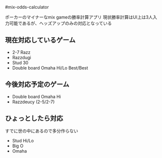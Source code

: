 #mix-odds-calculator

ポーカーのマイナーなmix gameの勝率計算アプリ
現状勝率計算はUI上は3人入力可能であるが、ヘッズアップのみの対応となっている

## 現在対応しているゲーム

* 2-7 Razz
* Razzdugi
* Stud 30
* Double board Omaha Hi/Lo Best/Best

## 今後対応予定のゲーム

* Double board Omaha Hi
* Razzdeucy (2-5/2-7)

## ひょっとしたら対応

すでに世の中にあるので多分作らない

* Stud Hi/Lo
* Big O
* Omaha
